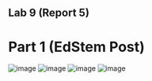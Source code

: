## Lab 9 (Report 5)
# Part 1 (EdStem Post)
![image](https://github.com/JarvicSena/cse15l-lab-reports/assets/130111913/d545a3a0-967a-489c-a87a-91b7e542b85c)
![image](https://github.com/JarvicSena/cse15l-lab-reports/assets/130111913/0f7ca24d-e889-4c0f-aa4c-6d2d2d8316bc)
![image](https://github.com/JarvicSena/cse15l-lab-reports/assets/130111913/3ad625a4-ad8c-4da9-8a7c-6c71076052f0)
![image](https://github.com/JarvicSena/cse15l-lab-reports/assets/130111913/2f99dd96-6d12-4719-b08f-33ff819b8fe4)
